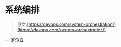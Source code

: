 # 系统编排

> 原文:[https://devops.com/system-orchestration/](https://devops.com/system-orchestration/)

— [罗尔泊](https://devops.com/author/breselman/)